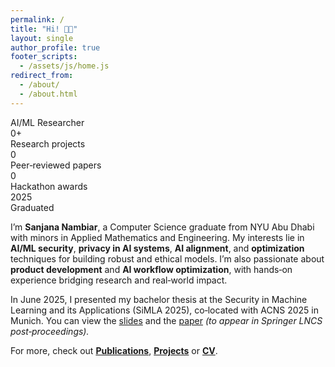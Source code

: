 ```yaml
---
permalink: /
title: "Hi! 👋🏼"
layout: single 
author_profile: true
footer_scripts:
  - /assets/js/home.js
redirect_from:
  - /about/
  - /about.html
---
```



<div class="role-rotator" data-roles='["AI/ML Researcher","Product Manager","Data Scientist","AI Security Engineer"]'>
  <span class="role-rotator__text">AI/ML Researcher</span>
</div>

<div class="stats">
  <div class="stat">
    <div class="stat__num"><span class="count" data-target="6">0</span><span class="unit">+</span></div>
    <div class="stat__label">Research projects</div>
  </div>
  <div class="stat">
    <div class="stat__num"><span class="count" data-target="2">0</span></div>
    <div class="stat__label">Peer‑reviewed papers</div>
  </div>
  <div class="stat">
    <div class="stat__num"><span class="count" data-target="3">0</span></div>
    <div class="stat__label">Hackathon awards</div>
  </div>
  <div class="stat">
    <div class="stat__num">2025</div>
    <div class="stat__label">Graduated</div>
  </div>
</div>

I’m **Sanjana Nambiar**, a Computer Science graduate from NYU Abu Dhabi with minors in Applied Mathematics and Engineering. My interests lie in **AI/ML security**, **privacy in AI systems**, **AI alignment**, and **optimization** techniques for building robust and ethical models. I’m also passionate about **product development** and **AI workflow optimization**, with hands‑on experience bridging research and real‑world impact.

In June 2025, I presented my bachelor thesis at the Security in Machine Learning and its Applications (SiMLA 2025), co‑located with ACNS 2025 in Munich. You can view the [slides](https://docs.google.com/presentation/d/1YXF5duFIcuPsV7E2arLNwX-EGhgvRXhgTqOktDS_XZE/edit?usp=sharing) and the [paper](https://sanjana-nambiar.github.io/files/SiMLA-2-main.pdf) *(to appear in Springer LNCS post‑proceedings).*

For more, check out **[Publications](/publications/)**, **[Projects](/projects/)** or **[CV](/cv/)**.

